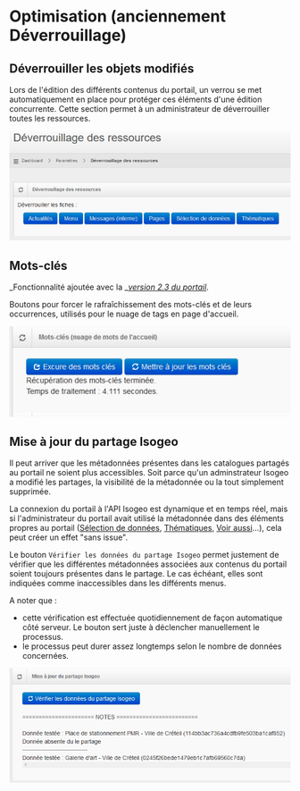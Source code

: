 # Optimisation \(anciennement Déverrouillage\)

## Déverrouiller les objets modifiés

Lors de l'édition des différents contenus du portail, un verrou se met automatiquement en place pour protéger ces éléments d'une édition concurrente. Cette section permet à un administrateur de déverrouiller toutes les ressources.

![&quot;Boutons pour déverrouiller les différentes ressources côté back&quot;](/assets/back_unlock.png)

## Mots-clés

_Fonctionnalité ajoutée avec la _[_version 2.3 du portail_](/versions#version23.md).

Boutons pour forcer le rafraîchissement des mots-clés et de leurs occurrences, utilisés pour le nuage de tags en page d'accueil.

![](/assets/back_keywords_cloud_refresh.png)

## Mise à jour du partage Isogeo

Il peut arriver que les métadonnées présentes dans les catalogues partagés au portail ne soient plus accessibles. Soit parce qu'un adminstrateur Isogeo a modifié les partages, la visibilité de la métadonnée ou la tout simplement supprimée.

La connexion du portail à l'API Isogeo est dynamique et en temps réel, mais si l'administrateur du portail avait utilisé la métadonnée dans des éléments propres au portail \([Sélection de données](/homepage/featured-data.md), [Thématiques](/homepage/thematics.md), [Voir aussi](/settings/voir-aussi.md)...\), cela peut créer un effet "sans issue".

Le bouton `Vérifier les données du partage Isogeo` permet justement de vérifier que les différentes métadonnées associées aux contenus du portail soient toujours présentes dans le partage. Le cas échéant, elles sont indiquées comme inaccessibles dans les différents menus.

A noter que :

* cette vérification est effectuée quotidiennement de façon automatique côté serveur. Le bouton sert juste à déclencher manuellement le processus.
* le processus peut durer assez longtemps selon le nombre de données concernées.

![](/assets/back_unlock_share_refresh.png)

